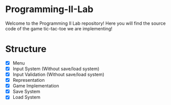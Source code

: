 # Programming-II-Lab
Welcome to the Programming II Lab repository!
Here you will find the source code of the game tic-tac-toe we are implementing!

# Structure
- [x] Menu
- [x] Input System (Without save/load system)
- [x] Input Validation (Without save/load system)
- [x] Representation
- [x] Game Implementation
- [x] Save System
- [x] Load System
